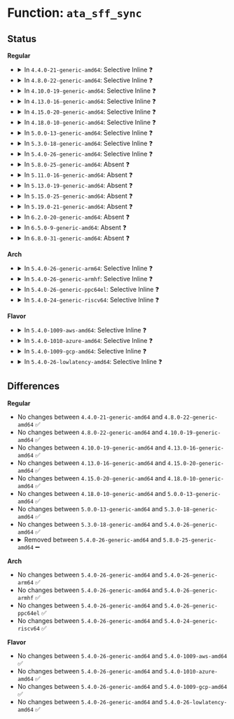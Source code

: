 # Function: <code>ata_sff_sync</code>

## Status
<b>Regular</b>
<ul>
<li>
<details>
<summary>In <code>4.4.0-21-generic-amd64</code>: Selective Inline ❓</summary>

```c
void ata_sff_sync(struct ata_port * ap)
```

```json
{
  "name": "ata_sff_sync",
  "collision_type": "Unique Static",
  "inline_type": "Selective",
  "funcs": [
    {
      "addr": 18446744071584994592,
      "name": "ata_sff_sync",
      "external": false,
      "loc": "drivers/ata/libata-sff.c:150",
      "file": "drivers/ata/libata-sff.c",
      "inline": "not declared, inlined",
      "caller_inline": [],
      "caller_func": [
        "drivers/ata/libata-sff.c:ata_sff_dev_select",
        "drivers/ata/libata-sff.c:ata_sff_exec_command",
        "drivers/ata/libata-sff.c:ata_pio_sectors",
        "drivers/ata/libata-sff.c:ata_pio_sectors",
        "drivers/ata/libata-sff.c:ata_sff_hsm_move",
        "drivers/ata/libata-sff.c:ata_sff_hsm_move"
      ]
    }
  ],
  "symbols": [
    {
      "addr": 18446744071584994592,
      "name": "ata_sff_sync",
      "section": ".text",
      "bind": "STB_LOCAL",
      "size": 48
    }
  ]
}
```
</details>
</li>
<li>
<details>
<summary>In <code>4.8.0-22-generic-amd64</code>: Selective Inline ❓</summary>

```c
void ata_sff_sync(struct ata_port * ap)
```

```json
{
  "name": "ata_sff_sync",
  "collision_type": "Unique Static",
  "inline_type": "Selective",
  "funcs": [
    {
      "addr": 18446744071585362592,
      "name": "ata_sff_sync",
      "external": false,
      "loc": "drivers/ata/libata-sff.c:150",
      "file": "drivers/ata/libata-sff.c",
      "inline": "not declared, inlined",
      "caller_inline": [],
      "caller_func": [
        "drivers/ata/libata-sff.c:ata_sff_hsm_move",
        "drivers/ata/libata-sff.c:ata_sff_hsm_move",
        "drivers/ata/libata-sff.c:ata_pio_sectors",
        "drivers/ata/libata-sff.c:ata_pio_sectors",
        "drivers/ata/libata-sff.c:ata_sff_exec_command",
        "drivers/ata/libata-sff.c:ata_sff_dev_select"
      ]
    }
  ],
  "symbols": [
    {
      "addr": 18446744071585362592,
      "name": "ata_sff_sync",
      "section": ".text",
      "bind": "STB_LOCAL",
      "size": 48
    }
  ]
}
```
</details>
</li>
<li>
<details>
<summary>In <code>4.10.0-19-generic-amd64</code>: Selective Inline ❓</summary>

```c
void ata_sff_sync(struct ata_port * ap)
```

```json
{
  "name": "ata_sff_sync",
  "collision_type": "Unique Static",
  "inline_type": "Selective",
  "funcs": [
    {
      "addr": 18446744071585563456,
      "name": "ata_sff_sync",
      "external": false,
      "loc": "drivers/ata/libata-sff.c:150",
      "file": "drivers/ata/libata-sff.c",
      "inline": "not declared, inlined",
      "caller_inline": [],
      "caller_func": [
        "drivers/ata/libata-sff.c:ata_sff_hsm_move",
        "drivers/ata/libata-sff.c:ata_sff_hsm_move",
        "drivers/ata/libata-sff.c:ata_pio_sectors",
        "drivers/ata/libata-sff.c:ata_pio_sectors",
        "drivers/ata/libata-sff.c:ata_sff_exec_command",
        "drivers/ata/libata-sff.c:ata_sff_dev_select"
      ]
    }
  ],
  "symbols": [
    {
      "addr": 18446744071585563456,
      "name": "ata_sff_sync",
      "section": ".text",
      "bind": "STB_LOCAL",
      "size": 48
    }
  ]
}
```
</details>
</li>
<li>
<details>
<summary>In <code>4.13.0-16-generic-amd64</code>: Selective Inline ❓</summary>

```c
void ata_sff_sync(struct ata_port * ap)
```

```json
{
  "name": "ata_sff_sync",
  "collision_type": "Unique Static",
  "inline_type": "Selective",
  "funcs": [
    {
      "addr": 18446744071585647152,
      "name": "ata_sff_sync",
      "external": false,
      "loc": "drivers/ata/libata-sff.c:150",
      "file": "drivers/ata/libata-sff.c",
      "inline": "not declared, inlined",
      "caller_inline": [],
      "caller_func": [
        "drivers/ata/libata-sff.c:ata_sff_hsm_move",
        "drivers/ata/libata-sff.c:ata_sff_hsm_move",
        "drivers/ata/libata-sff.c:ata_pio_sectors",
        "drivers/ata/libata-sff.c:ata_pio_sectors",
        "drivers/ata/libata-sff.c:ata_sff_exec_command",
        "drivers/ata/libata-sff.c:ata_sff_dev_select"
      ]
    }
  ],
  "symbols": [
    {
      "addr": 18446744071585647152,
      "name": "ata_sff_sync",
      "section": ".text",
      "bind": "STB_LOCAL",
      "size": 48
    }
  ]
}
```
</details>
</li>
<li>
<details>
<summary>In <code>4.15.0-20-generic-amd64</code>: Selective Inline ❓</summary>

```c
void ata_sff_sync(struct ata_port * ap)
```

```json
{
  "name": "ata_sff_sync",
  "collision_type": "Unique Static",
  "inline_type": "Selective",
  "funcs": [
    {
      "addr": 18446744071586079024,
      "name": "ata_sff_sync",
      "external": false,
      "loc": "drivers/ata/libata-sff.c:150",
      "file": "drivers/ata/libata-sff.c",
      "inline": "not declared, inlined",
      "caller_inline": [],
      "caller_func": [
        "drivers/ata/libata-sff.c:ata_sff_hsm_move",
        "drivers/ata/libata-sff.c:ata_sff_hsm_move",
        "drivers/ata/libata-sff.c:ata_pio_sectors",
        "drivers/ata/libata-sff.c:ata_pio_sectors",
        "drivers/ata/libata-sff.c:ata_sff_exec_command",
        "drivers/ata/libata-sff.c:ata_sff_dev_select"
      ]
    }
  ],
  "symbols": [
    {
      "addr": 18446744071586079024,
      "name": "ata_sff_sync",
      "section": ".text",
      "bind": "STB_LOCAL",
      "size": 51
    }
  ]
}
```
</details>
</li>
<li>
<details>
<summary>In <code>4.18.0-10-generic-amd64</code>: Selective Inline ❓</summary>

```c
void ata_sff_sync(struct ata_port * ap)
```

```json
{
  "name": "ata_sff_sync",
  "collision_type": "Unique Static",
  "inline_type": "Selective",
  "funcs": [
    {
      "addr": 18446744071586327056,
      "name": "ata_sff_sync",
      "external": false,
      "loc": "drivers/ata/libata-sff.c:150",
      "file": "drivers/ata/libata-sff.c",
      "inline": "not declared, inlined",
      "caller_inline": [],
      "caller_func": [
        "drivers/ata/libata-sff.c:ata_sff_hsm_move",
        "drivers/ata/libata-sff.c:ata_sff_hsm_move",
        "drivers/ata/libata-sff.c:ata_pio_sectors",
        "drivers/ata/libata-sff.c:ata_pio_sectors",
        "drivers/ata/libata-sff.c:ata_sff_exec_command",
        "drivers/ata/libata-sff.c:ata_sff_dev_select"
      ]
    }
  ],
  "symbols": [
    {
      "addr": 18446744071586327056,
      "name": "ata_sff_sync",
      "section": ".text",
      "bind": "STB_LOCAL",
      "size": 51
    }
  ]
}
```
</details>
</li>
<li>
<details>
<summary>In <code>5.0.0-13-generic-amd64</code>: Selective Inline ❓</summary>

```c
void ata_sff_sync(struct ata_port * ap)
```

```json
{
  "name": "ata_sff_sync",
  "collision_type": "Unique Static",
  "inline_type": "Selective",
  "funcs": [
    {
      "addr": 18446744071586469376,
      "name": "ata_sff_sync",
      "external": false,
      "loc": "drivers/ata/libata-sff.c:150",
      "file": "drivers/ata/libata-sff.c",
      "inline": "not declared, inlined",
      "caller_inline": [],
      "caller_func": [
        "drivers/ata/libata-sff.c:ata_sff_hsm_move",
        "drivers/ata/libata-sff.c:ata_sff_hsm_move",
        "drivers/ata/libata-sff.c:ata_pio_sectors",
        "drivers/ata/libata-sff.c:ata_pio_sectors",
        "drivers/ata/libata-sff.c:ata_sff_exec_command",
        "drivers/ata/libata-sff.c:ata_sff_dev_select"
      ]
    }
  ],
  "symbols": [
    {
      "addr": 18446744071586469376,
      "name": "ata_sff_sync",
      "section": ".text",
      "bind": "STB_LOCAL",
      "size": 51
    }
  ]
}
```
</details>
</li>
<li>
<details>
<summary>In <code>5.3.0-18-generic-amd64</code>: Selective Inline ❓</summary>

```c
void ata_sff_sync(struct ata_port * ap)
```

```json
{
  "name": "ata_sff_sync",
  "collision_type": "Unique Static",
  "inline_type": "Selective",
  "funcs": [
    {
      "addr": 18446744071586714320,
      "name": "ata_sff_sync",
      "external": false,
      "loc": "drivers/ata/libata-sff.c:134",
      "file": "drivers/ata/libata-sff.c",
      "inline": "not declared, inlined",
      "caller_inline": [],
      "caller_func": [
        "drivers/ata/libata-sff.c:ata_sff_hsm_move",
        "drivers/ata/libata-sff.c:ata_sff_hsm_move",
        "drivers/ata/libata-sff.c:ata_pio_sectors",
        "drivers/ata/libata-sff.c:ata_pio_sectors",
        "drivers/ata/libata-sff.c:ata_sff_exec_command",
        "drivers/ata/libata-sff.c:ata_sff_dev_select"
      ]
    }
  ],
  "symbols": [
    {
      "addr": 18446744071586714320,
      "name": "ata_sff_sync",
      "section": ".text",
      "bind": "STB_LOCAL",
      "size": 51
    }
  ]
}
```
</details>
</li>
<li>
<details>
<summary>In <code>5.4.0-26-generic-amd64</code>: Selective Inline ❓</summary>

```c
void ata_sff_sync(struct ata_port * ap)
```

```json
{
  "name": "ata_sff_sync",
  "collision_type": "Unique Static",
  "inline_type": "Selective",
  "funcs": [
    {
      "addr": 18446744071586860176,
      "name": "ata_sff_sync",
      "external": false,
      "loc": "drivers/ata/libata-sff.c:134",
      "file": "drivers/ata/libata-sff.c",
      "inline": "not declared, inlined",
      "caller_inline": [],
      "caller_func": [
        "drivers/ata/libata-sff.c:ata_sff_hsm_move",
        "drivers/ata/libata-sff.c:ata_sff_hsm_move",
        "drivers/ata/libata-sff.c:ata_pio_sectors",
        "drivers/ata/libata-sff.c:ata_pio_sectors",
        "drivers/ata/libata-sff.c:ata_sff_exec_command",
        "drivers/ata/libata-sff.c:ata_sff_dev_select"
      ]
    }
  ],
  "symbols": [
    {
      "addr": 18446744071586860176,
      "name": "ata_sff_sync",
      "section": ".text",
      "bind": "STB_LOCAL",
      "size": 51
    }
  ]
}
```
</details>
</li>
<li>
<details>
<summary>In <code>5.8.0-25-generic-amd64</code>: Absent ❓</summary>

```json
{
  "name": "ata_sff_sync",
  "collision_type": "Unique Static",
  "inline_type": "Full",
  "funcs": [
    {
      "addr": 18446744071587669029,
      "name": "ata_sff_sync",
      "external": false,
      "loc": "drivers/ata/libata-sff.c:130",
      "file": "drivers/ata/libata-sff.c",
      "inline": "not declared, inlined",
      "caller_inline": [
        "drivers/ata/libata-sff.c:atapi_pio_bytes",
        "drivers/ata/libata-sff.c:atapi_pio_bytes",
        "drivers/ata/libata-sff.c:atapi_send_cdb",
        "drivers/ata/libata-sff.c:atapi_send_cdb",
        "drivers/ata/libata-sff.c:ata_pio_sectors",
        "drivers/ata/libata-sff.c:ata_pio_sectors",
        "drivers/ata/libata-sff.c:ata_sff_exec_command",
        "drivers/ata/libata-sff.c:ata_sff_exec_command",
        "drivers/ata/libata-sff.c:ata_sff_dev_select",
        "drivers/ata/libata-sff.c:ata_sff_dev_select"
      ],
      "caller_func": []
    }
  ],
  "symbols": []
}
```
</details>
</li>
<li>
<details>
<summary>In <code>5.11.0-16-generic-amd64</code>: Absent ❓</summary>

```json
{
  "name": "ata_sff_sync",
  "collision_type": "Unique Static",
  "inline_type": "Full",
  "funcs": [
    {
      "addr": 18446744071587729973,
      "name": "ata_sff_sync",
      "external": false,
      "loc": "drivers/ata/libata-sff.c:130",
      "file": "drivers/ata/libata-sff.c",
      "inline": "not declared, inlined",
      "caller_inline": [
        "drivers/ata/libata-sff.c:atapi_pio_bytes",
        "drivers/ata/libata-sff.c:atapi_pio_bytes",
        "drivers/ata/libata-sff.c:atapi_send_cdb",
        "drivers/ata/libata-sff.c:atapi_send_cdb",
        "drivers/ata/libata-sff.c:ata_pio_sectors",
        "drivers/ata/libata-sff.c:ata_pio_sectors",
        "drivers/ata/libata-sff.c:ata_sff_exec_command",
        "drivers/ata/libata-sff.c:ata_sff_exec_command",
        "drivers/ata/libata-sff.c:ata_sff_dev_select",
        "drivers/ata/libata-sff.c:ata_sff_dev_select"
      ],
      "caller_func": []
    }
  ],
  "symbols": []
}
```
</details>
</li>
<li>
<details>
<summary>In <code>5.13.0-19-generic-amd64</code>: Absent ❓</summary>

```json
{
  "name": "ata_sff_sync",
  "collision_type": "Unique Static",
  "inline_type": "Full",
  "funcs": [
    {
      "addr": 18446744071587614083,
      "name": "ata_sff_sync",
      "external": false,
      "loc": "drivers/ata/libata-sff.c:130",
      "file": "drivers/ata/libata-sff.c",
      "inline": "not declared, inlined",
      "caller_inline": [
        "drivers/ata/libata-sff.c:ata_sff_hsm_move",
        "drivers/ata/libata-sff.c:ata_sff_hsm_move",
        "drivers/ata/libata-sff.c:ata_sff_hsm_move",
        "drivers/ata/libata-sff.c:ata_sff_hsm_move",
        "drivers/ata/libata-sff.c:ata_pio_sectors",
        "drivers/ata/libata-sff.c:ata_pio_sectors",
        "drivers/ata/libata-sff.c:ata_sff_exec_command",
        "drivers/ata/libata-sff.c:ata_sff_exec_command",
        "drivers/ata/libata-sff.c:ata_sff_dev_select",
        "drivers/ata/libata-sff.c:ata_sff_dev_select"
      ],
      "caller_func": []
    }
  ],
  "symbols": []
}
```
</details>
</li>
<li>
<details>
<summary>In <code>5.15.0-25-generic-amd64</code>: Absent ❓</summary>

```json
{
  "name": "ata_sff_sync",
  "collision_type": "Unique Static",
  "inline_type": "Full",
  "funcs": [
    {
      "addr": 18446744071588198115,
      "name": "ata_sff_sync",
      "external": false,
      "loc": "drivers/ata/libata-sff.c:130",
      "file": "drivers/ata/libata-sff.c",
      "inline": "not declared, inlined",
      "caller_inline": [
        "drivers/ata/libata-sff.c:ata_sff_hsm_move",
        "drivers/ata/libata-sff.c:ata_sff_hsm_move",
        "drivers/ata/libata-sff.c:atapi_pio_bytes",
        "drivers/ata/libata-sff.c:atapi_pio_bytes",
        "drivers/ata/libata-sff.c:ata_pio_sectors",
        "drivers/ata/libata-sff.c:ata_pio_sectors",
        "drivers/ata/libata-sff.c:ata_sff_exec_command",
        "drivers/ata/libata-sff.c:ata_sff_exec_command",
        "drivers/ata/libata-sff.c:ata_sff_dev_select",
        "drivers/ata/libata-sff.c:ata_sff_dev_select"
      ],
      "caller_func": []
    }
  ],
  "symbols": []
}
```
</details>
</li>
<li>
<details>
<summary>In <code>5.19.0-21-generic-amd64</code>: Absent ❓</summary>

```json
{
  "name": "ata_sff_sync",
  "collision_type": "Unique Static",
  "inline_type": "Full",
  "funcs": [
    {
      "addr": 18446744071589583773,
      "name": "ata_sff_sync",
      "external": false,
      "loc": "drivers/ata/libata-sff.c:140",
      "file": "drivers/ata/libata-sff.c",
      "inline": "not declared, inlined",
      "caller_inline": [
        "drivers/ata/libata-sff.c:ata_sff_hsm_move",
        "drivers/ata/libata-sff.c:ata_sff_hsm_move",
        "drivers/ata/libata-sff.c:ata_pio_sectors",
        "drivers/ata/libata-sff.c:ata_sff_exec_command",
        "drivers/ata/libata-sff.c:ata_sff_dev_select"
      ],
      "caller_func": []
    }
  ],
  "symbols": []
}
```
</details>
</li>
<li>
<details>
<summary>In <code>6.2.0-20-generic-amd64</code>: Absent ❓</summary>

```json
{
  "name": "ata_sff_sync",
  "collision_type": "Unique Static",
  "inline_type": "Full",
  "funcs": [
    {
      "addr": 18446744071591179117,
      "name": "ata_sff_sync",
      "external": false,
      "loc": "drivers/ata/libata-sff.c:140",
      "file": "drivers/ata/libata-sff.c",
      "inline": "not declared, inlined",
      "caller_inline": [
        "drivers/ata/libata-sff.c:ata_sff_hsm_move",
        "drivers/ata/libata-sff.c:ata_sff_hsm_move",
        "drivers/ata/libata-sff.c:ata_pio_sectors",
        "drivers/ata/libata-sff.c:ata_sff_exec_command",
        "drivers/ata/libata-sff.c:ata_sff_dev_select"
      ],
      "caller_func": []
    }
  ],
  "symbols": []
}
```
</details>
</li>
<li>
<details>
<summary>In <code>6.5.0-9-generic-amd64</code>: Absent ❓</summary>

```json
{
  "name": "ata_sff_sync",
  "collision_type": "Unique Static",
  "inline_type": "Full",
  "funcs": [
    {
      "addr": 18446744071591537029,
      "name": "ata_sff_sync",
      "external": false,
      "loc": "drivers/ata/libata-sff.c:140",
      "file": "drivers/ata/libata-sff.c",
      "inline": "not declared, inlined",
      "caller_inline": [
        "drivers/ata/libata-sff.c:ata_sff_hsm_move",
        "drivers/ata/libata-sff.c:ata_sff_hsm_move",
        "drivers/ata/libata-sff.c:ata_pio_sectors",
        "drivers/ata/libata-sff.c:ata_sff_exec_command",
        "drivers/ata/libata-sff.c:ata_sff_dev_select"
      ],
      "caller_func": []
    }
  ],
  "symbols": []
}
```
</details>
</li>
<li>
<details>
<summary>In <code>6.8.0-31-generic-amd64</code>: Absent ❓</summary>

```json
{
  "name": "ata_sff_sync",
  "collision_type": "Unique Static",
  "inline_type": "Full",
  "funcs": [
    {
      "addr": 18446744071591884853,
      "name": "ata_sff_sync",
      "external": false,
      "loc": "drivers/ata/libata-sff.c:140",
      "file": "drivers/ata/libata-sff.c",
      "inline": "not declared, inlined",
      "caller_inline": [
        "drivers/ata/libata-sff.c:ata_sff_hsm_move",
        "drivers/ata/libata-sff.c:ata_sff_hsm_move",
        "drivers/ata/libata-sff.c:ata_pio_sectors",
        "drivers/ata/libata-sff.c:ata_sff_exec_command",
        "drivers/ata/libata-sff.c:ata_sff_dev_select"
      ],
      "caller_func": []
    }
  ],
  "symbols": []
}
```
</details>
</li>
</ul>
<b>Arch</b>
<ul>
<li>
<details>
<summary>In <code>5.4.0-26-generic-arm64</code>: Selective Inline ❓</summary>

```c
void ata_sff_sync(struct ata_port * ap)
```

```json
{
  "name": "ata_sff_sync",
  "collision_type": "Unique Static",
  "inline_type": "Selective",
  "funcs": [
    {
      "addr": 18446603336499797528,
      "name": "ata_sff_sync",
      "external": false,
      "loc": "drivers/ata/libata-sff.c:134",
      "file": "drivers/ata/libata-sff.c",
      "inline": "not declared, inlined",
      "caller_inline": [],
      "caller_func": [
        "drivers/ata/libata-sff.c:ata_sff_hsm_move",
        "drivers/ata/libata-sff.c:ata_sff_hsm_move",
        "drivers/ata/libata-sff.c:ata_pio_sectors",
        "drivers/ata/libata-sff.c:ata_pio_sectors",
        "drivers/ata/libata-sff.c:ata_sff_exec_command",
        "drivers/ata/libata-sff.c:ata_sff_dev_select"
      ]
    }
  ],
  "symbols": [
    {
      "addr": 18446603336499797528,
      "name": "ata_sff_sync",
      "section": ".text",
      "bind": "STB_LOCAL",
      "size": 96
    }
  ]
}
```
</details>
</li>
<li>
<details>
<summary>In <code>5.4.0-26-generic-armhf</code>: Selective Inline ❓</summary>

```c
void ata_sff_sync(struct ata_port * ap)
```

```json
{
  "name": "ata_sff_sync",
  "collision_type": "Unique Static",
  "inline_type": "Selective",
  "funcs": [
    {
      "addr": 3232234976,
      "name": "ata_sff_sync",
      "external": false,
      "loc": "drivers/ata/libata-sff.c:134",
      "file": "drivers/ata/libata-sff.c",
      "inline": "not declared, inlined",
      "caller_inline": [],
      "caller_func": [
        "drivers/ata/libata-sff.c:ata_sff_hsm_move",
        "drivers/ata/libata-sff.c:ata_sff_hsm_move",
        "drivers/ata/libata-sff.c:ata_pio_sectors",
        "drivers/ata/libata-sff.c:ata_sff_exec_command",
        "drivers/ata/libata-sff.c:ata_sff_dev_select"
      ]
    }
  ],
  "symbols": [
    {
      "addr": 3232234976,
      "name": "ata_sff_sync",
      "section": ".text",
      "bind": "STB_LOCAL",
      "size": 68
    }
  ]
}
```
</details>
</li>
<li>
<details>
<summary>In <code>5.4.0-26-generic-ppc64el</code>: Selective Inline ❓</summary>

```c
void ata_sff_sync(struct ata_port * ap)
```

```json
{
  "name": "ata_sff_sync",
  "collision_type": "Unique Static",
  "inline_type": "Selective",
  "funcs": [
    {
      "addr": 13835058055293144672,
      "name": "ata_sff_sync",
      "external": false,
      "loc": "drivers/ata/libata-sff.c:134",
      "file": "drivers/ata/libata-sff.c",
      "inline": "not declared, inlined",
      "caller_inline": [],
      "caller_func": [
        "drivers/ata/libata-sff.c:ata_sff_hsm_move",
        "drivers/ata/libata-sff.c:ata_sff_hsm_move",
        "drivers/ata/libata-sff.c:ata_pio_sectors",
        "drivers/ata/libata-sff.c:ata_pio_sectors",
        "drivers/ata/libata-sff.c:ata_sff_exec_command",
        "drivers/ata/libata-sff.c:ata_sff_dev_select"
      ]
    }
  ],
  "symbols": [
    {
      "addr": 13835058055293144672,
      "name": "ata_sff_sync",
      "section": ".text",
      "bind": "STB_LOCAL",
      "size": 124
    }
  ]
}
```
</details>
</li>
<li>
<details>
<summary>In <code>5.4.0-24-generic-riscv64</code>: Selective Inline ❓</summary>

```c
void ata_sff_sync(struct ata_port * ap)
```

```json
{
  "name": "ata_sff_sync",
  "collision_type": "Unique Static",
  "inline_type": "Selective",
  "funcs": [
    {
      "addr": 18446743936276944748,
      "name": "ata_sff_sync",
      "external": false,
      "loc": "drivers/ata/libata-sff.c:134",
      "file": "drivers/ata/libata-sff.c",
      "inline": "not declared, inlined",
      "caller_inline": [],
      "caller_func": [
        "drivers/ata/libata-sff.c:ata_sff_hsm_move",
        "drivers/ata/libata-sff.c:ata_sff_hsm_move",
        "drivers/ata/libata-sff.c:ata_pio_sectors",
        "drivers/ata/libata-sff.c:ata_sff_exec_command",
        "drivers/ata/libata-sff.c:ata_sff_dev_select"
      ]
    }
  ],
  "symbols": [
    {
      "addr": 18446743936276944748,
      "name": "ata_sff_sync",
      "section": ".text",
      "bind": "STB_LOCAL",
      "size": 66
    }
  ]
}
```
</details>
</li>
</ul>
<b>Flavor</b>
<ul>
<li>
<details>
<summary>In <code>5.4.0-1009-aws-amd64</code>: Selective Inline ❓</summary>

```c
void ata_sff_sync(struct ata_port * ap)
```

```json
{
  "name": "ata_sff_sync",
  "collision_type": "Unique Static",
  "inline_type": "Selective",
  "funcs": [
    {
      "addr": 18446744071586618704,
      "name": "ata_sff_sync",
      "external": false,
      "loc": "drivers/ata/libata-sff.c:134",
      "file": "drivers/ata/libata-sff.c",
      "inline": "not declared, inlined",
      "caller_inline": [],
      "caller_func": [
        "drivers/ata/libata-sff.c:ata_sff_hsm_move",
        "drivers/ata/libata-sff.c:ata_sff_hsm_move",
        "drivers/ata/libata-sff.c:ata_pio_sectors",
        "drivers/ata/libata-sff.c:ata_pio_sectors",
        "drivers/ata/libata-sff.c:ata_sff_exec_command",
        "drivers/ata/libata-sff.c:ata_sff_dev_select"
      ]
    }
  ],
  "symbols": [
    {
      "addr": 18446744071586618704,
      "name": "ata_sff_sync",
      "section": ".text",
      "bind": "STB_LOCAL",
      "size": 51
    }
  ]
}
```
</details>
</li>
<li>
<details>
<summary>In <code>5.4.0-1010-azure-amd64</code>: Selective Inline ❓</summary>

```c
void ata_sff_sync(struct ata_port * ap)
```

```json
{
  "name": "ata_sff_sync",
  "collision_type": "Unique Static",
  "inline_type": "Selective",
  "funcs": [
    {
      "addr": 18446744071586487216,
      "name": "ata_sff_sync",
      "external": false,
      "loc": "drivers/ata/libata-sff.c:134",
      "file": "drivers/ata/libata-sff.c",
      "inline": "not declared, inlined",
      "caller_inline": [],
      "caller_func": [
        "drivers/ata/libata-sff.c:ata_sff_hsm_move",
        "drivers/ata/libata-sff.c:ata_sff_hsm_move",
        "drivers/ata/libata-sff.c:ata_pio_sectors",
        "drivers/ata/libata-sff.c:ata_pio_sectors",
        "drivers/ata/libata-sff.c:ata_sff_exec_command",
        "drivers/ata/libata-sff.c:ata_sff_dev_select"
      ]
    }
  ],
  "symbols": [
    {
      "addr": 18446744071586487216,
      "name": "ata_sff_sync",
      "section": ".text",
      "bind": "STB_LOCAL",
      "size": 51
    }
  ]
}
```
</details>
</li>
<li>
<details>
<summary>In <code>5.4.0-1009-gcp-amd64</code>: Selective Inline ❓</summary>

```c
void ata_sff_sync(struct ata_port * ap)
```

```json
{
  "name": "ata_sff_sync",
  "collision_type": "Unique Static",
  "inline_type": "Selective",
  "funcs": [
    {
      "addr": 18446744071586814736,
      "name": "ata_sff_sync",
      "external": false,
      "loc": "drivers/ata/libata-sff.c:134",
      "file": "drivers/ata/libata-sff.c",
      "inline": "not declared, inlined",
      "caller_inline": [],
      "caller_func": [
        "drivers/ata/libata-sff.c:ata_sff_hsm_move",
        "drivers/ata/libata-sff.c:ata_sff_hsm_move",
        "drivers/ata/libata-sff.c:ata_pio_sectors",
        "drivers/ata/libata-sff.c:ata_pio_sectors",
        "drivers/ata/libata-sff.c:ata_sff_exec_command",
        "drivers/ata/libata-sff.c:ata_sff_dev_select"
      ]
    }
  ],
  "symbols": [
    {
      "addr": 18446744071586814736,
      "name": "ata_sff_sync",
      "section": ".text",
      "bind": "STB_LOCAL",
      "size": 51
    }
  ]
}
```
</details>
</li>
<li>
<details>
<summary>In <code>5.4.0-26-lowlatency-amd64</code>: Selective Inline ❓</summary>

```c
void ata_sff_sync(struct ata_port * ap)
```

```json
{
  "name": "ata_sff_sync",
  "collision_type": "Unique Static",
  "inline_type": "Selective",
  "funcs": [
    {
      "addr": 18446744071586920848,
      "name": "ata_sff_sync",
      "external": false,
      "loc": "drivers/ata/libata-sff.c:134",
      "file": "drivers/ata/libata-sff.c",
      "inline": "not declared, inlined",
      "caller_inline": [],
      "caller_func": [
        "drivers/ata/libata-sff.c:ata_sff_hsm_move",
        "drivers/ata/libata-sff.c:ata_sff_hsm_move",
        "drivers/ata/libata-sff.c:ata_pio_sectors",
        "drivers/ata/libata-sff.c:ata_pio_sectors",
        "drivers/ata/libata-sff.c:ata_sff_exec_command",
        "drivers/ata/libata-sff.c:ata_sff_dev_select"
      ]
    }
  ],
  "symbols": [
    {
      "addr": 18446744071586920848,
      "name": "ata_sff_sync",
      "section": ".text",
      "bind": "STB_LOCAL",
      "size": 51
    }
  ]
}
```
</details>
</li>
</ul>

## Differences
<b>Regular</b>
<ul>
<li>
No changes between <code>4.4.0-21-generic-amd64</code> and <code>4.8.0-22-generic-amd64</code> ✅
</li>
<li>
No changes between <code>4.8.0-22-generic-amd64</code> and <code>4.10.0-19-generic-amd64</code> ✅
</li>
<li>
No changes between <code>4.10.0-19-generic-amd64</code> and <code>4.13.0-16-generic-amd64</code> ✅
</li>
<li>
No changes between <code>4.13.0-16-generic-amd64</code> and <code>4.15.0-20-generic-amd64</code> ✅
</li>
<li>
No changes between <code>4.15.0-20-generic-amd64</code> and <code>4.18.0-10-generic-amd64</code> ✅
</li>
<li>
No changes between <code>4.18.0-10-generic-amd64</code> and <code>5.0.0-13-generic-amd64</code> ✅
</li>
<li>
No changes between <code>5.0.0-13-generic-amd64</code> and <code>5.3.0-18-generic-amd64</code> ✅
</li>
<li>
No changes between <code>5.3.0-18-generic-amd64</code> and <code>5.4.0-26-generic-amd64</code> ✅
</li>
<li>
<details>
<summary>Removed between <code>5.4.0-26-generic-amd64</code> and <code>5.8.0-25-generic-amd64</code> ➖</summary>

```c
void ata_sff_sync(struct ata_port * ap)
```
</details>
</li>
</ul>
<b>Arch</b>
<ul>
<li>
No changes between <code>5.4.0-26-generic-amd64</code> and <code>5.4.0-26-generic-arm64</code> ✅
</li>
<li>
No changes between <code>5.4.0-26-generic-amd64</code> and <code>5.4.0-26-generic-armhf</code> ✅
</li>
<li>
No changes between <code>5.4.0-26-generic-amd64</code> and <code>5.4.0-26-generic-ppc64el</code> ✅
</li>
<li>
No changes between <code>5.4.0-26-generic-amd64</code> and <code>5.4.0-24-generic-riscv64</code> ✅
</li>
</ul>
<b>Flavor</b>
<ul>
<li>
No changes between <code>5.4.0-26-generic-amd64</code> and <code>5.4.0-1009-aws-amd64</code> ✅
</li>
<li>
No changes between <code>5.4.0-26-generic-amd64</code> and <code>5.4.0-1010-azure-amd64</code> ✅
</li>
<li>
No changes between <code>5.4.0-26-generic-amd64</code> and <code>5.4.0-1009-gcp-amd64</code> ✅
</li>
<li>
No changes between <code>5.4.0-26-generic-amd64</code> and <code>5.4.0-26-lowlatency-amd64</code> ✅
</li>
</ul>
